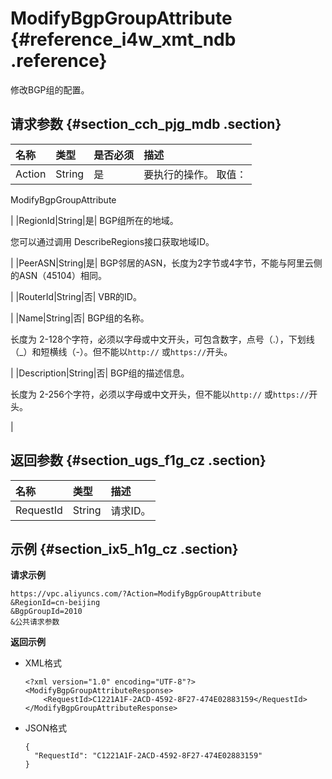 # ModifyBgpGroupAttribute {#reference_i4w_xmt_ndb .reference}

修改BGP组的配置。

## 请求参数 {#section_cch_pjg_mdb .section}

|名称|类型|是否必须|描述|
|:-|:-|:---|:-|
|Action|String|是| 要执行的操作。 取值：

 ModifyBgpGroupAttribute

 |
|RegionId|String|是| BGP组所在的地域。

 您可以通过调用 DescribeRegions接口获取地域ID。

 |
|PeerASN|String|是| BGP邻居的ASN，长度为2字节或4字节，不能与阿里云侧的ASN（45104）相同。

 |
|RouterId|String|否| VBR的ID。

 |
|Name|String|否| BGP组的名称。

 长度为 2-128个字符，必须以字母或中文开头，可包含数字，点号（.），下划线（\_）和短横线（-）。但不能以`http://` 或`https://`开头。

 |
|Description|String|否| BGP组的描述信息。

 长度为 2-256个字符，必须以字母或中文开头，但不能以`http://` 或`https://`开头。

 |

## 返回参数 {#section_ugs_f1g_cz .section}

|名称|类型|描述|
|:-|:-|:-|
|RequestId|String|请求ID。|

## 示例 {#section_ix5_h1g_cz .section}

**请求示例**

``` {#createVPCpub}
https://vpc.aliyuncs.com/?Action=ModifyBgpGroupAttribute
&RegionId=cn-beijing
&BgpGroupId=2010
&公共请求参数
```

**返回示例**

-   XML格式

    ```
    <?xml version="1.0" encoding="UTF-8"?>
    <ModifyBgpGroupAttributeResponse>
        <RequestId>C1221A1F-2ACD-4592-8F27-474E02883159</RequestId>
    </ModifyBgpGroupAttributeResponse>
    ```

-   JSON格式

    ```
    {
      "RequestId": "C1221A1F-2ACD-4592-8F27-474E02883159"
    }
    ```


